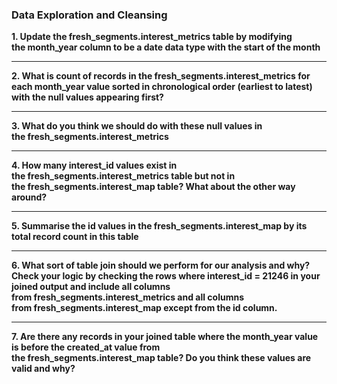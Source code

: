 ### Data Exploration and Cleansing

**1. Update the fresh_segments.interest_metrics table by modifying the month_year column to be a date data type with the start of the month**

***

**2. What is count of records in the fresh_segments.interest_metrics for each month_year value sorted in chronological order (earliest to latest) with the null values appearing first?**

***

**3. What do you think we should do with these null values in the fresh_segments.interest_metrics**

***

**4. How many interest_id values exist in the fresh_segments.interest_metrics table but not in the fresh_segments.interest_map table? What about the other way around?**

***

**5. Summarise the id values in the fresh_segments.interest_map by its total record count in this table**

***

**6. What sort of table join should we perform for our analysis and why? Check your logic by checking the rows where interest_id = 21246 in your joined output and include all columns from fresh_segments.interest_metrics and all columns from fresh_segments.interest_map except from the id column.**

***

**7. Are there any records in your joined table where the month_year value is before the created_at value from the fresh_segments.interest_map table? Do you think these values are valid and why?**

